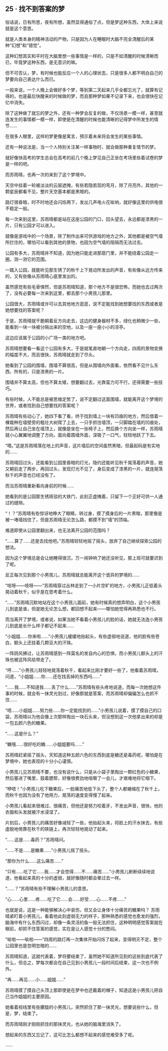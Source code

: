 ## 25 · 找不到答案的梦

俗话说，日有所思，夜有所想，虽然显得通俗了点，但是梦这种东西，大体上来说就是这个意思。

就是人类本身的精神活动的产物，只是因为人在睡眠时大脑不完全清醒后的某种“幻想”和“错觉”。

这种幻想其实和平时在大脑里想一些事情是一样的，只是不如清醒的时候清晰而已，毕竟梦这种东西，是无意识的嘛。

但不可否认，梦，有时候也能反应一个人的心理状态，只是很多人都不明白自己的梦要向自己表达什么而已。

一般来说，一个人晚上会做好多个梦，等到第二天起来几乎全都忘光了，就算有记得的，也是最后快醒来的时候做的梦，而且那种梦如果不记录下来，也会很快在记忆中消失。

除了这种做了就忘的梦之外，还有一种梦会反复的做，不仅场景一模一样，甚至就连发生的事情都一模一样，即使是在清醒的时候也能清晰的记得梦中所发生的情节……

在很多人眼里，这样的梦更像是寓言，预示着未来将会发生的某些事情。

还有一种说法是，当一个人特别关注某一样事物时，就会做那种重复情节的梦。

就好像快高考的学生总会在高考的前几个晚上梦见自己正坐在考场里些着试卷的梦是一样的吧。

而苏雨晴，也再一次的来到了这个梦境中。

天空中挂着一轮被淡淡的云层遮掩，有些若隐若现的弯月，除了月亮外，其他的一颗星辰都看不见，整片天空基本都是黑暗的。

路灯很昏暗，时不时地还会闪烁两下，发出几声电火花呲响，就好像这里的供电很不稳定一般。

每一次来到这里，苏雨晴都是站在这座公园的门口，回头望去，永远都是漆黑的一片，只有公园才可以进入。

就像是游戏中的一个场景，除了制作出来可供游戏的地方之外，其他都是被空气墙所拦住的，哪怕可以看到其他的景物，也因为空气墙的阻隔而无法过去。

公园有多大，苏雨晴并不知道，因为她只能走进那扇门里，并不能绕着公园走一圈，测一测它的范围。

一踏入公园，就能听见那生锈了的秋千上下晃动所发出的声音，有些像从远方传来的，又有些像从苏雨晴心底里发出的。

虽然感觉有些毛骨悚然，但是苏雨晴知道，那个地方不是很恐怖，而她也去过两次了，没有必要每一次来到这里，都去那个小男孩儿那里。

公园很大，苏雨晴或许可以去其他地方逛逛，说不定能找到她想要找的东西或者是她想要找的答案呢？

于是，苏雨晴就干脆朝着反方向走去，这边的健身器材不多，绿化也稍微少一些，能看到一块一块被分隔出来的空地，以及一座一座小小的凉亭。

这边应该属于公园的小广场一类的地方吧。

苏雨晴想要看一看这个公园有多大，于是就笔直地朝一个方向走，四周的景物变换的幅度不大，而且很快，苏雨晴就走到了尽头。

她看到了公园的围墙，围墙不算很高，但是从围墙向外面看，依然看不见什么东西，所有的，只是漆黑的一片。

围墙并不算太高，但也不算太矮，想要翻过去，光靠蛮力可不行，还得需要一些技巧。

有些时候，人不能总是被思维定势了，说不定翻过这面围墙，就能离开这个梦境的世界，或者找到自己想要找的答案呢？

苏雨晴有些动心了，她四下看了看，终于找到墙上一块有凹痕的地方，然后借着一棵栽种在墙壁旁的粗壮大树爬了上去，一只手抓住墙顶，一只脚踏在墙的凹痕处，然后再让自己坐在墙顶上，就像是坐在一张椅子上，然后换个方向坐一样，苏雨晴就小心翼翼地调整了方向，面向着围墙外面，深吸了一口气，轻轻地跃了下去。

“嗒。”这是苏雨晴落在地上的声音，这片墙后的空间虽然黑暗，但最起码是有实地的……

苏雨晴回过头，还能看到公园里昏暗的灯光，隐约还能听见秋千晃荡着的声音，她又朝前走了两步，再回过头，发现灯光不见了，身后变成了漆黑的一片，就连晃荡秋千的声音也已经没有了。

而当苏雨晴重新看向身前的时候……

她看到的是公园那生锈斑驳的大铁门，此刻正虚掩着，只留下一个正好可供一人通过的缝隙。

“！？”苏雨晴有些惊讶地睁大了眼睛，转过身，摸了摸身后的一片黑暗，那里像是被一堵墙挡住了，但是苏雨晴无论怎么跳，都摸不到“墙”的顶端。

难道即使从公园里翻出来，也无法离开公园的范围吗？

“……算了……还是去找他吧。”苏雨晴轻轻地摇了摇头，放弃了自己继续探索公园的想法。

因为这个梦境总是会让她睡得很沉，万一闹钟响了她还没听见，那上班可就要迟到了呢。

反正每次见到那个小男孩儿，苏雨晴就总能离开这个诡异的梦境的……

“吱呀——吱呀——”苏雨晴穿过丛林走到了一小片空旷的地方，小男孩儿正低着头晃动着秋千，似乎是在思考着什么。

“……”苏雨晴沉默地站在这个小男孩儿面前，她有时候真的想弄明白，这个小男孩儿到底是谁，但是她无论怎么想，都回想不起来——哪怕她觉得再熟悉也不行。

而当离开了梦境，或者说，如果当她不看着小男孩儿的脸的话，她就无法连小男孩儿到底是长什么样子都记不起来……

“小姐姐……你来啦……”小男孩儿缓缓地抬起头，有些虚弱地说道，他的脸有些苍白，额头上还挂着几颗豆大的汗珠。

一阵阴风拂过，让苏雨晴感到一阵莫名的发自内心的恐惧，而小男孩儿额头上的汗珠也被这阵风给带走了。

“呼……”小男孩儿轻轻地晃荡着秋千，看起来比刚才要好一些了，他看着苏雨晴，问道，“小姐姐……你……还在找丢掉的东西吗……”

“……我……不知道我……丢了什么……”苏雨晴有些头疼地说道，而每一次她想这件事的时候，就会有一抹灵光划过，好像那就是答案，而苏雨晴却偏偏怎么也抓不住……

“唔……小姐姐……努力些……你一定能找到的……”小男孩儿说着，摸了摸自己的口袋，苏雨晴以为他会像上次那样掏出一块石头来，但没想到这一次他拿出来的却是一包五颜六色的糖果。

“……这是什么？”

“糖哦……很好吃的糖……小姐姐要吗……”

苏雨晴赶紧摇了摇头，天知道这种五颜六色的东西到底是糖还是毒药呢，哪怕是在梦境中，她也表现的十分小心谨慎。

小男孩儿见苏雨晴不要，也没有说什么，只是从小袋子里掏出一颗红色的小糖果，然后塞进了嘴里，鼓着腮帮，好像很费劲地咀嚼了一会儿，才艰难地将它咽下。

“咿唔！”小男孩儿吃下糖果后，一脸痛苦地低下头了，整个人都蜷缩在了秋千上，而秋千也因为没有了他用力，晃荡的速度变得慢了起来。

小男孩儿看起来很难过、很痛苦，但他还是努力咬着牙，不发出声音，很快，他的衣服和头发就被汗水浸湿了。

片刻后，小男孩儿的痛苦好像减轻了一些，他抬起头来，将脸上的汗水抹去，有些虚脱地倚靠在秋千的铁链上，再次轻轻地晃动了起来。

“……这是……毒药？”苏雨晴问。

“……不是……是糖果……”小男孩儿摇了摇头。

“那你为什么……这么痛苦……”

“只有……吃了它……我……才会觉得……不……痛苦……”小男孩儿断断续续地说道，他看起来真的十分的虚弱，就好像随时都会晕过去一样。

“……？”苏雨晴有些不理解小男孩儿的意思。

“心……心里……疼……吃了它……会……好受……心……不疼……”

也就是说，这是一种能够解决心中哀伤，但又会让身体十分痛苦的糖果吗？
苏雨晴紧盯着小男孩儿，看着他此刻虚弱无力的样子，那种熟悉的感觉也愈发的强烈，脑海中有什么东西闪过，却像一条灵活的鱼一般无法抓住，这种明明感觉答案就在眼前，却抓不住答案的感觉，实在是让人感觉十分的憋闷。

“呲啦——呲啦——”四周的路灯再一次集体开始闪烁了起来，变得明灭不定，整个公园里也是忽明忽暗的……

苏雨晴知道，这就代表着，梦将要结束了，虽然她不知道所见到的这些到底代表了什么，但总之，梦每次都会在自己见到小男孩儿一段时间后结束，这一次也不例外。

“再……再见……小……姐姐……”

苏雨晴摸了摸自己头顶上那即使是在梦中也还戴着的帽子，知道这是小男孩儿把自己当作姐姐的主要原因。

她看着视线里有些朦胧的小男孩儿，突然抓住了那一抹灵光，想要说些什么，但是，梦，结束了。

而苏雨晴刚才刚刚抓住的那抹灵光，也从她的脑海里消失了。

想起来的东西又忘记了，这可比怎么都想不起来的感觉难受多了呢。

……
